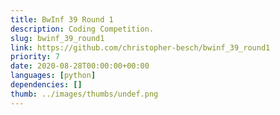 ```yaml
---
title: BwInf 39 Round 1
description: Coding Competition.
slug: bwinf_39_round1
link: https://github.com/christopher-besch/bwinf_39_round1
priority: 7
date: 2020-08-28T00:00:00+00:00
languages: [python]
dependencies: []
thumb: ../images/thumbs/undef.png
---
```


